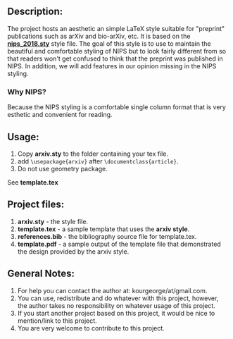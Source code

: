 
## Description:

The project hosts an aesthetic an simple LaTeX style suitable for "preprint" publications such as arXiv and bio-arXiv, etc. It is based on the [**nips_2018.sty**](https://media.nips.cc/Conferences/NIPS2018/Styles/nips_2018.sty) style file. The goal of this style is to use to maintain the beautiful and comfortable styling of NIPS but to look fairly different from so that readers won't get confused to think that the preprint was published in NIPS. In addition, we will add features in our opinion missing in the NIPS styling.

### Why NIPS? 
Because the NIPS styling is a comfortable single column format that is very esthetic and convenient for reading.

## Usage:
1. Copy **arxiv.sty** to the folder containing your tex file.
2. add `\usepackage{arxiv}` after `\documentclass{article}`.
3. Do not use geometry package.

See **template.tex** 

## Project files:
1. **arxiv.sty** - the style file.
2. **template.tex** - a sample template that uses the **arxiv style**.
3. **references.bib** - the bibliography source file for template.tex.
4. **template.pdf** - a sample output of the template file that demonstrated the design provided by the arxiv style.


## General Notes:
1. For help you can contact the author at: kourgeorge/at/gmail.com.
2. You can use, redistribute and do whatever with this project, however, the author takes no responsibility on whatever usage of this project.
3. If you start another project based on this project, it would be nice to mention/link to this project.
4. You are very welcome to contribute to this project.
